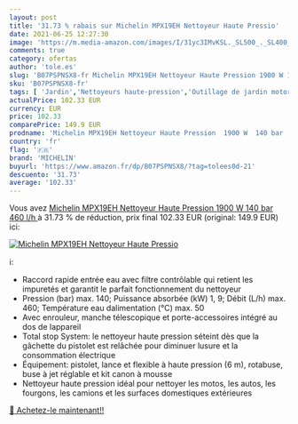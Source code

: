 ```yaml
---
layout: post
title: '31.73 % rabais sur Michelin MPX19EH Nettoyeur Haute Pressio'
date: 2021-06-25 12:27:30
image: 'https://m.media-amazon.com/images/I/31yc3IMvKSL._SL500_._SL400_.jpg'
comments: true
category: ofertas
author: 'tole.es'
slug: 'B07PSPNSX8-fr Michelin MPX19EH Nettoyeur Haute Pression 1900 W 140 bar...'
sku: 'B07PSPNSX8-fr'
tags: [ 'Jardin','Nettoyeurs haute-pression','Outillage de jardin motorisé','Tondeuses et outillage de jardin motorisé','michelin', ]
actualPrice: 102.33 EUR
currency: EUR
price: 102.33
comparePrice: 149.9 EUR
prodname: 'Michelin MPX19EH Nettoyeur Haute Pression  1900 W  140 bar  460 l/h '
country: 'fr'
flag: '🇫🇷'
brand: 'MICHELIN'
buyurl: 'https://www.amazon.fr/dp/B07PSPNSX8/?tag=tolees0d-21'
descuento: '31.73'
average: '102.33'
---
```


Vous avez [Michelin MPX19EH Nettoyeur Haute Pression  1900 W  140 bar  460 l/h ](https://www.amazon.fr/dp/B07PSPNSX8/?tag=tolees0d-21)  à  31.73 % de réduction, prix final  102.33 EUR (original: 149.9 EUR) ici:

[![Michelin MPX19EH Nettoyeur Haute Pressio](https://m.media-amazon.com/images/I/31yc3IMvKSL._SL500_._SL400_.jpg)](https://www.amazon.fr/dp/B07PSPNSX8/?tag=tolees0d-21)

ℹ️:

- Raccord rapide entrée eau avec filtre contrôlable qui retient les impuretés et garantit le parfait fonctionnement du nettoyeur
- Pression (bar) max. 140; Puissance absorbée (kW) 1, 9; Débit (L/h) max. 460; Température eau dalimentation (°C) max. 50
- Avec enrouleur, manche télescopique et porte-accessoires intégré au dos de lappareil
- Total stop System: le nettoyeur haute pression séteint dès que la gâchette du pistolet est relâchée pour diminuer lusure et la consommation électrique
- Équipement: pistolet, lance et flexible à haute pression (6 m), rotabuse, buse à jet réglable et kit canon à mousse
- Nettoyeur haute pression idéal pour nettoyer les motos, les autos, les fourgons, les camions et les surfaces domestiques extérieures

[🛒 Achetez-le maintenant!!](https://www.amazon.fr/dp/B07PSPNSX8/?tag=tolees0d-21)
